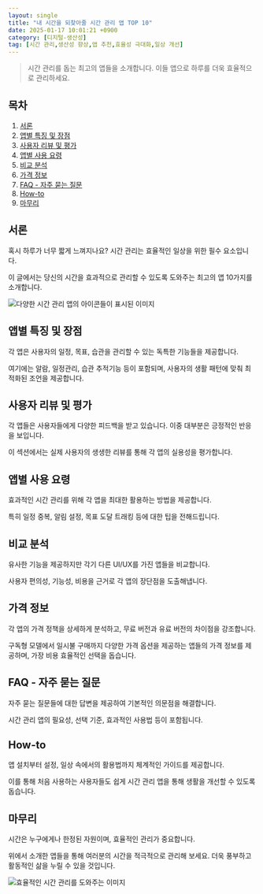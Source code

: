 ```yaml
---
layout: single
title: "내 시간을 되찾아줄 시간 관리 앱 TOP 10"
date: 2025-01-17 10:01:21 +0900
category: [디지털-생산성]
tag: [시간 관리,생산성 향상,앱 추천,효율성 극대화,일상 개선]
---
```

  
> 시간 관리를 돕는 최고의 앱들을 소개합니다. 이들 앱으로 하루를 더욱 효율적으로 관리하세요.

## 목차
1. [서론](#서론)
2. [앱별 특징 및 장점](#앱별-특징-및-장점)
3. [사용자 리뷰 및 평가](#사용자-리뷰-및-평가)
4. [앱별 사용 요령](#앱별-사용-요령)
5. [비교 분석](#비교-분석)
6. [가격 정보](#가격-정보)
7. [FAQ - 자주 묻는 질문](#faq---자주-묻는-질문)
8. [How-to](#how-to)
9. [마무리](#마무리)

## 서론

혹시 하루가 너무 짧게 느껴지나요? 시간 관리는 효율적인 일상을 위한 필수 요소입니다.


이 글에서는 당신의 시간을 효과적으로 관리할 수 있도록 도와주는 최고의 앱 10가지를 소개합니다.


![다양한 시간 관리 앱의 아이콘들이 표시된 이미지](https://i.ibb.co/BTq2VDy/zfc-RYVSV4.png)



## 앱별 특징 및 장점

각 앱은 사용자의 일정, 목표, 습관을 관리할 수 있는 독특한 기능들을 제공합니다.


여기에는 알람, 일정관리, 습관 추적기능 등이 포함되며, 사용자의 생활 패턴에 맞춰 최적화된 조언을 제공합니다.



## 사용자 리뷰 및 평가

각 앱들은 사용자들에게 다양한 피드백을 받고 있습니다. 이중 대부분은 긍정적인 반응을 보입니다.


이 섹션에서는 실제 사용자의 생생한 리뷰를 통해 각 앱의 실용성을 평가합니다.



## 앱별 사용 요령

효과적인 시간 관리를 위해 각 앱을 최대한 활용하는 방법을 제공합니다.


특히 일정 중복, 알림 설정, 목표 도달 트래킹 등에 대한 팁을 전해드립니다.



## 비교 분석

유사한 기능을 제공하지만 각기 다른 UI/UX를 가진 앱들을 비교합니다.


사용자 편의성, 기능성, 비용을 근거로 각 앱의 장단점을 도출해냅니다.



## 가격 정보

각 앱의 가격 정책을 상세하게 분석하고, 무료 버전과 유료 버전의 차이점을 강조합니다.


구독형 모델에서 일시불 구매까지 다양한 가격 옵션을 제공하는 앱들의 가격 정보를 제공하며, 가장 비용 효율적인 선택을 돕습니다.



## FAQ - 자주 묻는 질문

자주 묻는 질문들에 대한 답변을 제공하여 기본적인 의문점을 해결합니다.


시간 관리 앱의 필요성, 선택 기준, 효과적인 사용법 등이 포함됩니다.



## How-to

앱 설치부터 설정, 일상 속에서의 활용법까지 체계적인 가이드를 제공합니다.


이를 통해 처음 사용하는 사용자들도 쉽게 시간 관리 앱을 통해 생활을 개선할 수 있도록 돕습니다.



## 마무리

시간은 누구에게나 한정된 자원이며, 효율적인 관리가 중요합니다.


위에서 소개한 앱들을 통해 여러분의 시간을 적극적으로 관리해 보세요. 더욱 풍부하고 활동적인 삶을 누릴 수 있을 것입니다.


![효율적인 시간 관리를 도와주는 이미지](https://i.ibb.co/6ByK24c/png-skoid-d505667d-d6c1-4a0a-bac7-5c84a87759f8-sktid-a48cca56-e6da-484e-a814-9c849652bcb3-skt-2025-0.png)

